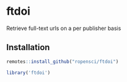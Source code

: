 ftdoi
=====

Retrieve full-text urls on a per publisher basis

## Installation


```r
remotes::install_github("ropensci/ftdoi")
```


```r
library('ftdoi')
```

